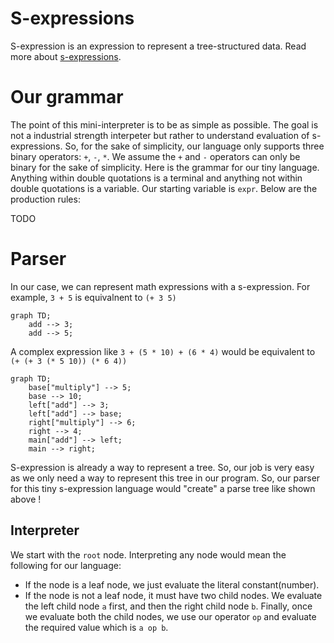 # S-expressions

S-expression is an expression to represent a tree-structured data. Read more about [s-expressions](https://en.wikipedia.org/wiki/S-expression).

# Our grammar

The point of this mini-interpreter is to be as simple as possible. The goal is not a industrial strength interpeter but rather to understand evaluation of s-expressions. So, for the sake of simplicity, our language only supports three binary operators: `+`, `-`, `*`. We assume the `+` and `-` operators can only be binary for the sake of simplicity. Here is the grammar for our tiny language. 
Anything within double quotations is a terminal and anything not within double quotations is a variable. Our starting variable is `expr`. Below are the production rules:

TODO

# Parser

In our case, we can represent math expressions with a s-expression. For example, `3 + 5` is equivalnent to `(+ 3 5)`

```mermaid
graph TD;
    add --> 3;
    add --> 5;
```

A complex expression like `3 + (5 * 10) + (6 * 4)` would be equivalent to `(+ (+ 3 (* 5 10)) (* 6 4))`

```mermaid
graph TD;
    base["multiply"] --> 5;
    base --> 10;
    left["add"] --> 3;
    left["add"] --> base;
    right["multiply"] --> 6;
    right --> 4;
    main["add"] --> left;
    main --> right;
```

S-expression is already a way to represent a tree. So, our job is very easy as we only need a way to represent this tree in our program. So, our parser for this tiny s-expression language would "create" a parse tree like shown above ! 

## Interpreter

We start with the `root` node. Interpreting any node would mean the following for our language:
* If the node is a leaf node, we just evaluate the literal constant(number).
* If the node is not a leaf node, it must have two child nodes. We evaluate the left child node `a` first, and then the right child node `b`. Finally, once we evaluate both the child nodes, we use our operator `op` and evaluate the required value which is `a op b`.
